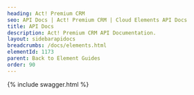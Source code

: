 ```yaml
---
heading: Act! Premium CRM
seo: API Docs | Act! Premium CRM | Cloud Elements API Docs
title: API Docs
description: Act! Premium CRM API Documentation.
layout: sidebarapidocs
breadcrumbs: /docs/elements.html
elementId: 1173
parent: Back to Element Guides
order: 90
---
```


{% include swagger.html %}
